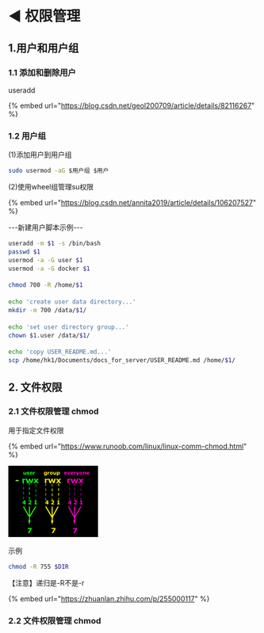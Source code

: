 # ◀ 权限管理

## 1.用户和用户组

### 1.1 添加和删除用户

useradd

{% embed url="https://blog.csdn.net/geol200709/article/details/82116267" %}

### 1.2 用户组

(1)添加用户到用户组

```bash
sudo usermod -aG $用户组 $用户
```

(2)使用wheel组管理su权限

{% embed url="https://blog.csdn.net/annita2019/article/details/106207527" %}

\---新建用户脚本示例---

```bash
useradd -m $1 -s /bin/bash
passwd $1
usermod -a -G user $1
usermod -a -G docker $1

chmod 700 -R /home/$1

echo 'create user data directory...'
mkdir -m 700 /data/$1/

echo 'set user directory group...'
chown $1.user /data/$1/

echo 'copy USER_README.md...'
scp /home/hk1/Documents/docs_for_server/USER_README.md /home/$1/
```

## 2. 文件权限

### 2.1 文件权限管理 chmod

用于指定文件权限

{% embed url="https://www.runoob.com/linux/linux-comm-chmod.html" %}

![](<.gitbook/assets/image (2).png>)

示例

```bash
chmod -R 755 $DIR
```

【注意】递归是-R不是-r

{% embed url="https://zhuanlan.zhihu.com/p/255000117" %}

### 2.2 文件权限管理 chmod
